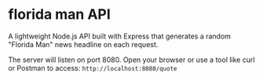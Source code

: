 # florida man API

A lightweight Node.js API built with Express that generates a random "Florida Man" news headline on each request. 

The server will listen on port 8080. Open your browser or use a tool like curl or Postman to access: ```http://localhost:8080/quote```
